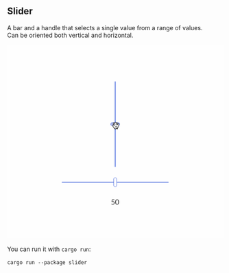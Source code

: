## Slider

A bar and a handle that selects a single value from a range of values.  
Can be oriented both vertical and horizontal.

<div align="center">
    <img src="sliders.gif">
</div>

You can run it with `cargo run`:

```
cargo run --package slider
```

